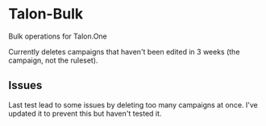 # Talon-Bulk
Bulk operations for Talon.One

Currently deletes campaigns that haven't been edited in 3 weeks (the campaign, not the ruleset). 

## Issues
Last test lead to some issues by deleting too many campaigns at once. I've updated it to prevent this but haven't tested it. 
